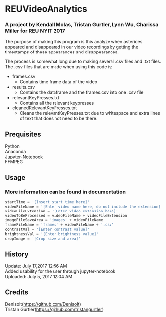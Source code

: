 # REUVideoAnalytics
### A project by Kendall Molas, Tristan Gurtler, Lynn Wu, Charissa Miller for REU NYIT 2017
The purpose of making this program is this analyze when asterices appeared and disappeared in our video recordings by getting the timestamps of these appearances and disappearances.<br>

The process is somewhat long due to making several .csv files and .txt files. The .csv files that are made when using this code is:
- frames.csv
    - Contains time frame data of the video
- results.csv
    - Contains the dataframe and the frames.csv into one .csv file
- relevantKeyPresses.txt
    - Contains all the relevant keypresses
- cleanedRelevantKeyPresses.txt
    - Cleans the relevantKeyPresses.txt due to whitespace and extra lines of text that does not need to be there.


## Prequisites
Python<br>Anaconda<br>Jupyter-Notebook<br>FFMPEG

## Usage
### More information can be found in documentation
```python
startTime = '[Insert start time here]'
videoFileName = '[Enter video name here, do not include the extension]'
videoFileExtension = '[Enter video extension here]'
videoToBeProcessed = videoFileName + videoFileExtension
imageFileSaveArea = 'images' + videoFileName
frameFileName = 'frames' + videoFileName + '.csv'
contrastVal = '[Enter contrast value]'
brightnessVal = '[Enter brightness value]'
cropImage = '[Crop size and area]'
```

## History
Update: July 17,2017 12:56 AM<br>
Added usability for the user through jupyter-notebook<br>
Uploaded: July 5, 2017 12:04 AM

## Credits

Denisolt(https://github.com/Denisolt)<br>Tristan Gurtler(https://github.com/tristangurtler)<br>
